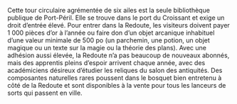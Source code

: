 Cette tour circulaire agrémentée de six ailes est la seule bibliothèque publique de Port-Péril. Elle se trouve dans le port du Croissant et exige un droit d’entrée élevé. Pour entrer dans la Redoute, les visiteurs doivent payer 1 000 pièces d’or à l’année ou faire don d’un objet arcanique inhabituel d’une valeur minimale de 500 po (un parchemin, une potion, un objet magique ou un texte sur la magie ou la théorie des plans). Avec une adhésion aussi élevée, la Redoute n’a pas beaucoup de nouveaux abonnés, mais des apprentis pleins d’espoir arrivent chaque année, avec des académiciens désireux d’étudier les reliques du salon des antiquités. Des composantes naturelles rares poussent dans le bosquet bien entretenu à côté de la Redoute et sont disponibles à la vente pour tous les lanceurs de sorts qui passent en ville.